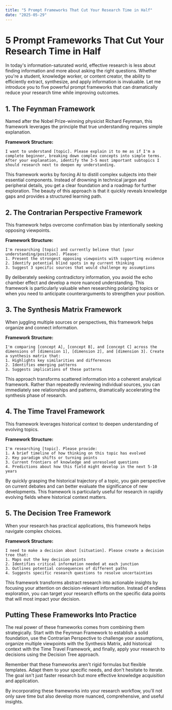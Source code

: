 ```yaml
---
title: "5 Prompt Frameworks That Cut Your Research Time in Half"
date: "2025-05-29"
---
```


# 5 Prompt Frameworks That Cut Your Research Time in Half

In today's information-saturated world, effective research is less about finding information and more about asking the right questions. Whether you're a student, knowledge worker, or content creator, the ability to efficiently extract, synthesize, and apply information is invaluable. Let me introduce you to five powerful prompt frameworks that can dramatically reduce your research time while improving outcomes.

## 1. The Feynman Framework

Named after the Nobel Prize-winning physicist Richard Feynman, this framework leverages the principle that true understanding requires simple explanation.

**Framework Structure:**
```
I want to understand [topic]. Please explain it to me as if I'm a complete beginner, breaking down complex concepts into simple terms. After your explanation, identify the 3-5 most important subtopics I should research next to deepen my understanding.
```

This framework works by forcing AI to distill complex subjects into their essential components. Instead of drowning in technical jargon and peripheral details, you get a clear foundation and a roadmap for further exploration. The beauty of this approach is that it quickly reveals knowledge gaps and provides a structured learning path.

## 2. The Contrarian Perspective Framework

This framework helps overcome confirmation bias by intentionally seeking opposing viewpoints.

**Framework Structure:**
```
I'm researching [topic] and currently believe that [your understanding/position]. Please:
1. Present the strongest opposing viewpoints with supporting evidence
2. Identify potential blind spots in my current thinking
3. Suggest 3 specific sources that would challenge my assumptions
```

By deliberately seeking contradictory information, you avoid the echo chamber effect and develop a more nuanced understanding. This framework is particularly valuable when researching polarizing topics or when you need to anticipate counterarguments to strengthen your position.

## 3. The Synthesis Matrix Framework

When juggling multiple sources or perspectives, this framework helps organize and connect information.

**Framework Structure:**
```
I'm comparing [concept A], [concept B], and [concept C] across the dimensions of [dimension 1], [dimension 2], and [dimension 3]. Create a synthesis matrix that:
1. Highlights key similarities and differences
2. Identifies emerging patterns
3. Suggests implications of these patterns
```

This approach transforms scattered information into a coherent analytical framework. Rather than repeatedly reviewing individual sources, you can immediately see relationships and patterns, dramatically accelerating the synthesis phase of research.

## 4. The Time Travel Framework

This framework leverages historical context to deepen understanding of evolving topics.

**Framework Structure:**
```
I'm researching [topic]. Please provide:
1. A brief timeline of how thinking on this topic has evolved
2. Key paradigm shifts or turning points
3. Current frontiers of knowledge and unresolved questions
4. Predictions about how this field might develop in the next 5-10 years
```

By quickly grasping the historical trajectory of a topic, you gain perspective on current debates and can better evaluate the significance of new developments. This framework is particularly useful for research in rapidly evolving fields where historical context matters.

## 5. The Decision Tree Framework

When your research has practical applications, this framework helps navigate complex choices.

**Framework Structure:**
```
I need to make a decision about [situation]. Please create a decision tree that:
1. Maps out the key decision points
2. Identifies critical information needed at each junction
3. Outlines potential consequences of different paths
4. Suggests specific research questions to resolve uncertainties
```

This framework transforms abstract research into actionable insights by focusing your attention on decision-relevant information. Instead of endless exploration, you can target your research efforts on the specific data points that will most impact your decision.

## Putting These Frameworks Into Practice

The real power of these frameworks comes from combining them strategically. Start with the Feynman Framework to establish a solid foundation, use the Contrarian Perspective to challenge your assumptions, organize multiple viewpoints with the Synthesis Matrix, add historical context with the Time Travel Framework, and finally, apply your research to decisions using the Decision Tree approach.

Remember that these frameworks aren't rigid formulas but flexible templates. Adapt them to your specific needs, and don't hesitate to iterate. The goal isn't just faster research but more effective knowledge acquisition and application.

By incorporating these frameworks into your research workflow, you'll not only save time but also develop more nuanced, comprehensive, and useful insights.
